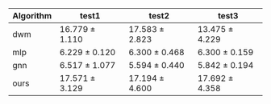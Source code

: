 | Algorithm | test1 | test2 | test3 |
| --- | --- | --- | --- |
| dwm | 16.779 ± 1.110 | 17.583 ± 2.823 | 13.475 ± 4.229 |
| mlp | 6.229 ± 0.120 | 6.300 ± 0.468 | 6.300 ± 0.159 |
| gnn | 6.517 ± 1.077 | 5.594 ± 0.440 | 5.842 ± 0.194 |
| ours | 17.571 ± 3.129 | 17.194 ± 4.600 | 17.692 ± 4.358 |
